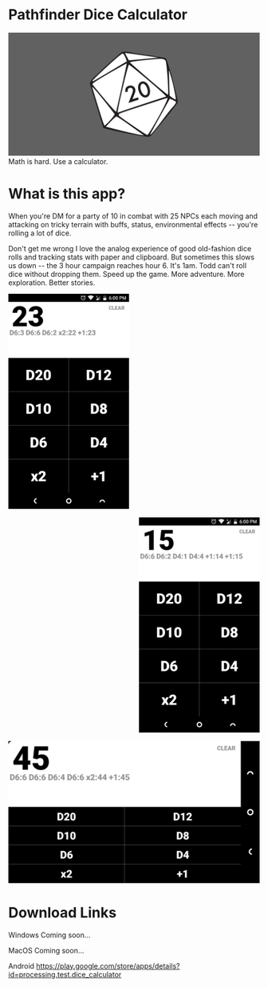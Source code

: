 # Pathfinder Dice Calculator
![DiceCalculator](graphics/featuregraphic.png?raw=true "Dice Calculator")
Math is hard. Use a calculator.

# What is this app?
When you're DM for a party of 10 in combat with 25 NPCs each moving and attacking on tricky terrain with buffs, status, environmental effects -- you're rolling a lot of dice. 

Don't get me wrong I love the analog experience of good old-fashion dice rolls and tracking stats with paper and clipboard. But sometimes this slows us down -- the 3 hour campaign reaches hour 6. It's 1am. Todd can't roll dice without dropping them. Speed up the game. More adventure. More exploration. Better stories.

<p align="left"><img src="graphics/Screenshot2.png" width="48%"></p><p align="right"><img src="graphics/Screenshot3.png" width="48%"></p>

![DiceCalculator](graphics/Screenshot5.png?raw=true "Dice Calculator")

# Download Links
Windows
Coming soon...

MacOS
Coming soon...

Android
https://play.google.com/store/apps/details?id=processing.test.dice_calculator
